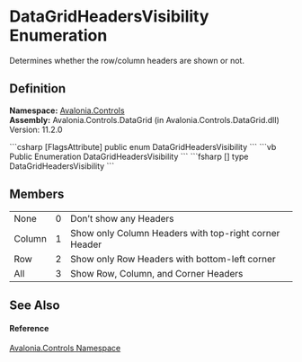 # DataGridHeadersVisibility Enumeration


Determines whether the row/column headers are shown or not.



## Definition
**Namespace:** <a href="N_Avalonia_Controls">Avalonia.Controls</a>  
**Assembly:** Avalonia.Controls.DataGrid (in Avalonia.Controls.DataGrid.dll) Version: 11.2.0

<Tabs groupId="api-code-preview">
<TabItem value="csharp" label="C#">
```csharp
[FlagsAttribute]
public enum DataGridHeadersVisibility
```
</TabItem>
<TabItem value="vb" label="VB">
```vb
<FlagsAttribute>
Public Enumeration DataGridHeadersVisibility
```
</TabItem>
<TabItem value="fsharp" label="F#">
```fsharp
[<FlagsAttribute>]
type DataGridHeadersVisibility
```
</TabItem>
</Tabs>



## Members
<table>
<tr>
<td>None</td>
<td>0</td>
<td>Don’t show any Headers</td>
</tr>
<tr>
<td>Column</td>
<td>1</td>
<td>Show only Column Headers with top-right corner Header</td>
</tr>
<tr>
<td>Row</td>
<td>2</td>
<td>Show only Row Headers with bottom-left corner</td>
</tr>
<tr>
<td>All</td>
<td>3</td>
<td>Show Row, Column, and Corner Headers</td>
</tr>
</table>

## See Also


#### Reference
<a href="N_Avalonia_Controls">Avalonia.Controls Namespace</a>  
